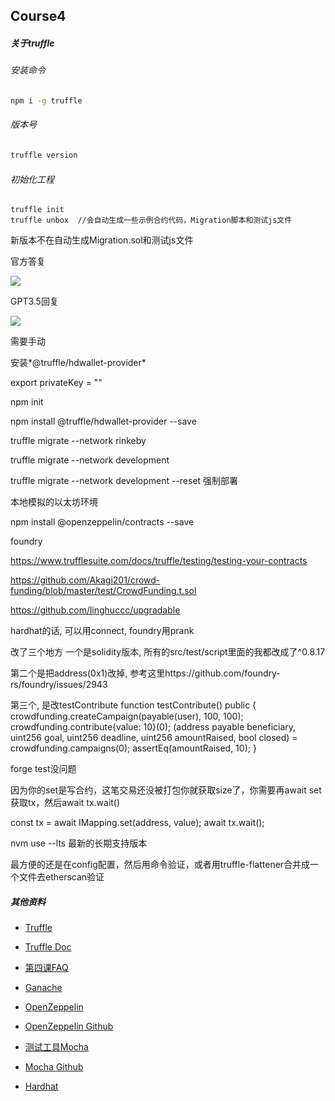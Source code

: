 ## Course4

##### 关于truffle

###### 安装命令

```bash
npm i -g truffle
```

###### 版本号

```bash
truffle version
```

###### 初始化工程

```
truffle init
truffle unbox  //会自动生成一些示例合约代码，Migration脚本和测试js文件
```



新版本不在自动生成Migration.sol和测试js文件



官方答复



![](https://uniepicweb.s3.ap-southeast-1.amazonaws.com/solidity/truffle_init_update.jpg)





GPT3.5回复

![](https://uniepicweb.s3.ap-southeast-1.amazonaws.com/solidity/gtp.png)



需要手动 

安装*@truffle/hdwallet-provider*



export privateKey = ""



npm init

npm install @truffle/hdwallet-provider --save



truffle migrate --network rinkeby



truffle migrate --network development



truffle migrate --network development --reset  强制部署



本地模拟的以太坊环境



npm install @openzeppelin/contracts --save



foundry



https://www.trufflesuite.com/docs/truffle/testing/testing-your-contracts



https://github.com/Akagi201/crowd-funding/blob/master/test/CrowdFunding.t.sol



https://github.com/linghuccc/upgradable



hardhat的话, 可以用connect, foundry用prank



改了三个地方
一个是solidity版本,  所有的src/test/script里面的我都改成了^0.8.17

第二个是把address(0x1)改掉, 参考这里https://github.com/foundry-rs/foundry/issues/2943

第三个, 是改testContribute
    function testContribute() public {
        crowdfunding.createCampaign(payable(user), 100, 100);
        crowdfunding.contribute{value: 10}(0);
        (address payable beneficiary, uint256 goal, uint256 deadline, uint256 amountRaised, bool closed) = crowdfunding.campaigns(0);
        assertEq(amountRaised, 10);
    }



forge test没问题





因为你的set是写合约，这笔交易还没被打包你就获取size了，你需要再await set获取tx，然后await tx.wait()



const tx = await IMapping.set(address, value);
await tx.wait();



nvm use --lts  最新的长期支持版本



最方便的还是在config配置，然后用命令验证，或者用truffle-flattener合并成一个文件去etherscan验证

##### 其他资料

- [Truffle](https://trufflesuite.com/truffle/)

- [Truffle Doc](https://learnblockchain.cn/docs/truffle/)

- [第四课FAQ](https://tintinland1.notion.site/FAQ-9c05538a3d6a49438485eeae58df47f7)

- [Ganache](https://trufflesuite.com/ganache/)

- [OpenZeppelin](https://www.openzeppelin.com/contracts)

- [OpenZeppelin Github](https://github.com/OpenZeppelin/openzeppelin-contracts/tree/master/contracts)

- [测试工具Mocha](https://mochajs.org/)

- [Mocha Github](https://github.com/mochajs/mocha)

- [Hardhat](https://hardhat.org/)

  



